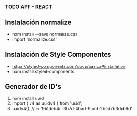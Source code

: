 ### TODO APP - REACT

## Instalación normalize
- npm install --save normalize.css
- import 'normalize.css'

## Instalación de Style Componentes
- https://styled-components.com/docs/basics#installation
- npm install styled-components

## Generador de ID's
1. npm install uuid
2. import { v4 as uuidv4 } from 'uuid';
3. uuidv4(); // ⇨ '9b1deb4d-3b7d-4bad-9bdd-2b0d7b3dcb6d'